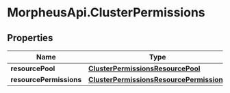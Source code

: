 # MorpheusApi.ClusterPermissions

## Properties

Name | Type | Description | Notes
------------ | ------------- | ------------- | -------------
**resourcePool** | [**ClusterPermissionsResourcePool**](ClusterPermissionsResourcePool.md) |  | [optional] 
**resourcePermissions** | [**ClusterPermissionsResourcePermissions**](ClusterPermissionsResourcePermissions.md) |  | [optional] 


